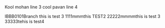 Kool mohan line 3
cool pavan line 4

IBBB0101Branch this is test 3
1111mmmthis TEST2
22222mmmmthis is test 3
33333tehis is test4

